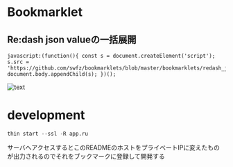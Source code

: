 # Bookmarklet

## Re:dash json valueの一括展開

```
javascript:(function(){ const s = document.createElement('script'); s.src = 'https://github.com/swfz/bookmarklets/blob/master/bookmarklets/redash_json_value_open.js'; document.body.appendChild(s); })();
```

![text]('images/redash_json_value_open.gif' "alt")

# development

```
thin start --ssl -R app.ru
```

サーバへアクセスするとこのREADMEのホストをプライベートIPに変えたものが出力されるのでそれをブックマークに登録して開発する

